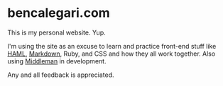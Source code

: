 # bencalegari.com #

This is my personal website. Yup. 

I'm using the site as an excuse to learn and practice front-end stuff like [HAML](haml.info), [Markdown](http://daringfireball.net/projects/markdown/), Ruby, and CSS and how they all work together. 
Also using [Middleman](middlemanapp.com) in development.

Any and all feedback is appreciated.
